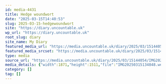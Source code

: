 ```yaml
---
id: media-4431
title: Hedge woundwort
date: "2025-03-15T14:40:53"
slug: 2025-03-15-hedgewoundwort
site: "https://diary.uncountable.uk"
wp_url: "https://diary.uncountable.uk"
root_slug: diary
site_name: My Diary
featured_media_url: "https://media.uncountable.uk/diary/2025/03/15144054/IMG20250315134848.webp"
featured_media_srcset: "https://media.uncountable.uk/diary/2025/03/15144054/IMG20250315134848-300x242.webp 300w, https://media.uncountable.uk/diary/2025/03/15144054/IMG20250315134848-1024x827.webp 1024w, https://media.uncountable.uk/diary/2025/03/15144054/IMG20250315134848-150x150.webp 150w, https://media.uncountable.uk/diary/2025/03/15144054/IMG20250315134848-640x517.webp 640w, https://media.uncountable.uk/diary/2025/03/15144054/IMG20250315134848.webp 1871w"
type: media
source_url: "https://media.uncountable.uk/diary/2025/03/15144054/IMG20250315134848.webp"
media_details: {"width":1871,"height":1511,"file":"IMG20250315134848.webp","filesize":199336,"sizes":{"medium":{"file":"IMG20250315134848-300x242.webp","width":300,"height":242,"filesize":39642,"mime_type":"image/webp","source_url":"https://media.uncountable.uk/diary/2025/03/15144054/IMG20250315134848-300x242.webp"},"large":{"file":"IMG20250315134848-1024x827.webp","width":1024,"height":827,"filesize":156824,"mime_type":"image/webp","source_url":"https://media.uncountable.uk/diary/2025/03/15144054/IMG20250315134848-1024x827.webp"},"thumbnail":{"file":"IMG20250315134848-150x150.webp","width":150,"height":150,"filesize":24074,"mime_type":"image/webp","source_url":"https://media.uncountable.uk/diary/2025/03/15144054/IMG20250315134848-150x150.webp"},"mobwidth":{"file":"IMG20250315134848-640x517.webp","width":640,"height":517,"filesize":91202,"mime_type":"image/webp","source_url":"https://media.uncountable.uk/diary/2025/03/15144054/IMG20250315134848-640x517.webp"},"full":{"file":"IMG20250315134848.webp","width":1871,"height":1511,"mime_type":"image/webp","source_url":"https://media.uncountable.uk/diary/2025/03/15144054/IMG20250315134848.webp"}},"image_meta":{"aperture":"0","credit":"","camera":"","caption":"","created_timestamp":"0","copyright":"","focal_length":"0","iso":"0","shutter_speed":"0","title":"","orientation":"0","keywords":[]}}
category: []
tag: []
---
```


